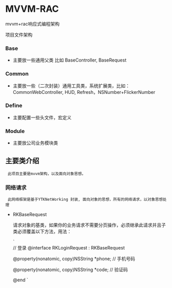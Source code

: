 # MVVM-RAC
mvvm+rac响应式编程架构

项目文件架构

### Base
  * 主要放一些通用父类 比如 BaseController, BaseRequest
### Common
  * 主要放一些（二次封装）通用工具类，系统扩展类，比如：CommonWebController, HUD, Refresh，NSNumber+FlickerNumber
### Define
  * 主要配置一些头文件，宏定义
### Module
  * 主要放公司业务模块类


## 主要类介绍
     此项目主要是mvvm架构，以及面向对象思想。
   ### 网络请求
     此网络框架是基于YTKNetWorking 封装, 面向对象的思想，所有的网络请求，以对象思想处理
     
   * RKBaseRequest
   
     请求对象的基类，如果你的业务请求不需要分页操作，必须继承此请求并且子类必须覆盖以下方法，用法：
       
     `  
        // 登录
        @interface RKLoginRequest : RKBaseRequest

        @property(nonatomic, copy)NSString *phone;  // 手机号码

        @property(nonatomic, copy)NSString *code;  // 验证码

        @end
     `
     
       

